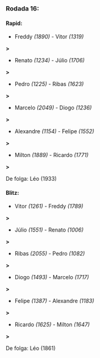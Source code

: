 ### Rodada 16:

#### Rapid:

* Freddy *(1890)*     -     Vitor *(1319)*

 **>** 
* Renato *(1234)*     -     Júlio *(1706)*

 **>** 
* Pedro *(1225)*     -     Ribas *(1623)*

 **>** 
* Marcelo *(2049)*     -     Diogo *(1236)*

 **>** 
* Alexandre *(1154)*     -     Felipe *(1552)*

 **>** 
* Milton *(1889)*     -     Ricardo *(1771)*

 **>** 

De folga: Léo (1933)

#### Blitz:

* Vitor *(1261)*     -     Freddy *(1789)*

 **>** 
* Júlio *(1551)*     -     Renato *(1006)*

 **>** 
* Ribas *(2055)*     -     Pedro *(1082)*

 **>** 
* Diogo *(1493)*     -     Marcelo *(1717)*

 **>** 
* Felipe *(1387)*     -     Alexandre *(1183)*

 **>** 
* Ricardo *(1625)*     -     Milton *(1647)*

 **>** 

De folga: Léo (1861)

